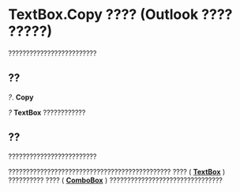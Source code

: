 
# TextBox.Copy ???? (Outlook ???? ?????)

?????????????????????????


## ??

 _?_. **Copy**

 _?_ **TextBox** ????????????


## ??

?????????????????????????

?????????????????????????????????????????????? ???? ( **[TextBox](4a0e4a3d-beca-9f94-7e27-469c4bafe250.md)** ) ?????????? ???? ( **[ComboBox](31e7c1de-ee4e-b3d9-4579-7fc6b215bad3.md)** ) ????????????????????????????????


